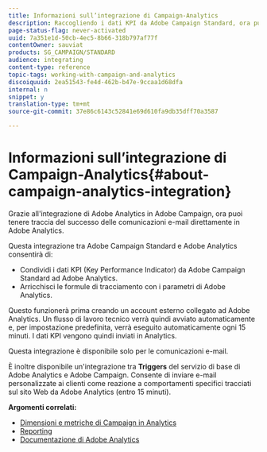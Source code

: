 ```yaml
---
title: Informazioni sull’integrazione di Campaign-Analytics
description: Raccogliendo i dati KPI da Adobe Campaign Standard, ora puoi condividere i dati delle campagne con Adobe Analytics per misurare le metriche di marketing delle e-mail da Adobe Campaign.
page-status-flag: never-activated
uuid: 7a351e1d-50cb-4ec5-8b66-318b797af77f
contentOwner: sauviat
products: SG_CAMPAIGN/STANDARD
audience: integrating
content-type: reference
topic-tags: working-with-campaign-and-analytics
discoiquuid: 2ea51543-fe4d-462b-b47e-9ccaa1d68dfa
internal: n
snippet: y
translation-type: tm+mt
source-git-commit: 37e86c6143c52841e69d610fa9db35dff70a3587

---
```



# Informazioni sull’integrazione di Campaign-Analytics{#about-campaign-analytics-integration}

Grazie all&#39;integrazione di Adobe Analytics in Adobe Campaign, ora puoi tenere traccia del successo delle comunicazioni e-mail direttamente in Adobe Analytics.

Questa integrazione tra Adobe Campaign Standard e Adobe Analytics consentirà di:

* Condividi i dati KPI (Key Performance Indicator) da Adobe Campaign Standard ad Adobe Analytics.
* Arricchisci le formule di tracciamento con i parametri di Adobe Analytics.

Questo funzionerà prima creando un account esterno collegato ad Adobe Analytics. Un flusso di lavoro tecnico verrà quindi avviato automaticamente e, per impostazione predefinita, verrà eseguito automaticamente ogni 15 minuti. I dati KPI vengono quindi inviati in Analytics.

Questa integrazione è disponibile solo per le comunicazioni e-mail.

È inoltre disponibile un&#39;integrazione tra **Triggers** del servizio di base di Adobe Analytics e Adobe Campaign. Consente di inviare e-mail personalizzate ai clienti come reazione a comportamenti specifici tracciati sul sito Web da Adobe Analytics (entro 15 minuti).

**Argomenti correlati:**

* [Dimensioni e metriche di Campaign in Analytics](../../integrating/using/campaign-dimensions-and-metrics-in-analytics.md)
* [Reporting](../../reporting/using/about-dynamic-reports.md)
* [Documentazione di Adobe Analytics](https://marketing.adobe.com/resources/help/en_US/reference/adobe-campaign.html)

